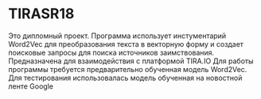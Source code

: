 # TIRASR18
Это дипломный проект. 
Программа использует инстументарий Word2Vec для преобразования текста в векторную форму и создает поисковые запросы для поиска источников заимствования. Предназначена для взаимодействия с платформой TIRA.IO
Для работы программы требуется предварительно обученная модель Word2Vec. 
Для тестирования использовалась модель обученная на новостной ленте Google
